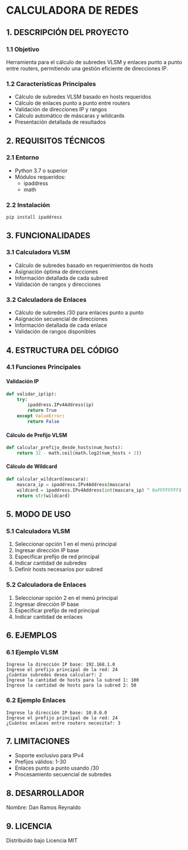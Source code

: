 # CALCULADORA DE REDES

## 1. DESCRIPCIÓN DEL PROYECTO

### 1.1 Objetivo
Herramienta para el cálculo de subredes VLSM y enlaces punto a punto entre routers, permitiendo una gestión eficiente de direcciones IP.

### 1.2 Características Principales
- Cálculo de subredes VLSM basado en hosts requeridos
- Cálculo de enlaces punto a punto entre routers
- Validación de direcciones IP y rangos
- Cálculo automático de máscaras y wildcards
- Presentación detallada de resultados

## 2. REQUISITOS TÉCNICOS

### 2.1 Entorno
- Python 3.7 o superior
- Módulos requeridos: 
  * ipaddress
  * math

### 2.2 Instalación
```
pip install ipaddress
```

## 3. FUNCIONALIDADES

### 3.1 Calculadora VLSM
- Cálculo de subredes basado en requerimientos de hosts
- Asignación óptima de direcciones
- Información detallada de cada subred
- Validación de rangos y direcciones

### 3.2 Calculadora de Enlaces
- Cálculo de subredes /30 para enlaces punto a punto
- Asignación secuencial de direcciones
- Información detallada de cada enlace
- Validación de rangos disponibles

## 4. ESTRUCTURA DEL CÓDIGO

### 4.1 Funciones Principales

#### Validación IP
```python
def validar_ip(ip):
    try:
        ipaddress.IPv4Address(ip)
        return True
    except ValueError:
        return False
```

#### Cálculo de Prefijo VLSM
```python
def calcular_prefijo_desde_hosts(num_hosts):
    return 32 - math.ceil(math.log2(num_hosts + 2))
```

#### Cálculo de Wildcard
```python
def calcular_wildcard(mascara):
    mascara_ip = ipaddress.IPv4Address(mascara)
    wildcard = ipaddress.IPv4Address(int(mascara_ip) ^ 0xFFFFFFFF)
    return str(wildcard)
```

## 5. MODO DE USO

### 5.1 Calculadora VLSM
1. Seleccionar opción 1 en el menú principal
2. Ingresar dirección IP base
3. Especificar prefijo de red principal
4. Indicar cantidad de subredes
5. Definir hosts necesarios por subred

### 5.2 Calculadora de Enlaces
1. Seleccionar opción 2 en el menú principal
2. Ingresar dirección IP base
3. Especificar prefijo de red principal
4. Indicar cantidad de enlaces

## 6. EJEMPLOS

### 6.1 Ejemplo VLSM
```
Ingrese la dirección IP base: 192.168.1.0
Ingrese el prefijo principal de la red: 24
¿Cuántas subredes desea calcular?: 2
Ingrese la cantidad de hosts para la subred 1: 100
Ingrese la cantidad de hosts para la subred 2: 50
```

### 6.2 Ejemplo Enlaces
```
Ingrese la dirección IP base: 10.0.0.0
Ingrese el prefijo principal de la red: 24
¿Cuántos enlaces entre routers necesita?: 3
```

## 7. LIMITACIONES

- Soporte exclusivo para IPv4
- Prefijos válidos: 1-30
- Enlaces punto a punto usando /30
- Procesamiento secuencial de subredes

## 8. DESARROLLADOR

Nombre: Dan Ramos Reynaldo

## 9. LICENCIA

Distribuido bajo Licencia MIT
